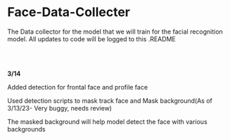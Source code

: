 # Face-Data-Collecter
The Data collector for the model that we will train for the facial recognition model. All updates to code will be logged to this .README


<br><br/>

**3/14**

Added detection for frontal face and profile face

Used detection scripts to mask track face and Mask background(As of 3/13/23- Very buggy, needs review)

The masked background will help model detect the face with various backgrounds


